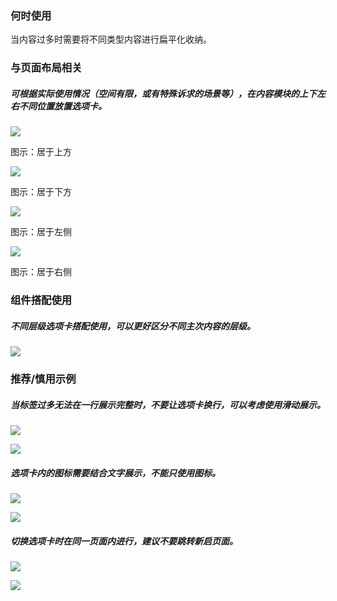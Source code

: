 

### 何时使用
当内容过多时需要将不同类型内容进行扁平化收纳。

### 与页面布局相关

##### 可根据实际使用情况（空间有限，或有特殊诉求的场景等），在内容模块的上下左右不同位置放置选项卡。


![](https://oteam-tdesign-1258344706.cos.ap-guangzhou.myqcloud.com/site/design/%E9%80%89%E9%A1%B9%E5%8D%A1-1@2x.png)

图示：居于上方


![](https://oteam-tdesign-1258344706.cos.ap-guangzhou.myqcloud.com/site/design/%E9%80%89%E9%A1%B9%E5%8D%A1-2@2x.png)

图示：居于下方


![](https://oteam-tdesign-1258344706.cos.ap-guangzhou.myqcloud.com/site/design/%E9%80%89%E9%A1%B9%E5%8D%A1-3@2x.png)

图示：居于左侧


![](https://oteam-tdesign-1258344706.cos.ap-guangzhou.myqcloud.com/site/design/%E9%80%89%E9%A1%B9%E5%8D%A1-4@2x.png)

图示：居于右侧



### 组件搭配使用

##### 不同层级选项卡搭配使用，可以更好区分不同主次内容的层级。

![](https://oteam-tdesign-1258344706.cos.ap-guangzhou.myqcloud.com/site/design/%E9%80%89%E9%A1%B9%E5%8D%A1-5@2x.png)


### 推荐/慎用示例

##### 当标签过多无法在一行展示完整时，不要让选项卡换行，可以考虑使用滑动展示。

![](https://oteam-tdesign-1258344706.cos.ap-guangzhou.myqcloud.com/site/design/%E9%80%89%E9%A1%B9%E5%8D%A1-6@2x.png)

![](https://oteam-tdesign-1258344706.cos.ap-guangzhou.myqcloud.com/site/design/%E9%80%89%E9%A1%B9%E5%8D%A1----7@2x.png)


##### 选项卡内的图标需要结合文字展示，不能只使用图标。

![](https://oteam-tdesign-1258344706.cos.ap-guangzhou.myqcloud.com/site/design/%E9%80%89%E9%A1%B9%E5%8D%A1-8@2x.png)

![](https://oteam-tdesign-1258344706.cos.ap-guangzhou.myqcloud.com/site/design/%E9%80%89%E9%A1%B9%E5%8D%A1-9@2x.png)

##### 切换选项卡时在同一页面内进行，建议不要跳转新启页面。

![](https://oteam-tdesign-1258344706.cos.ap-guangzhou.myqcloud.com/site/design/%E9%80%89%E9%A1%B9%E5%8D%A1-10@2x.png)

![](https://oteam-tdesign-1258344706.cos.ap-guangzhou.myqcloud.com/site/design/%E9%80%89%E9%A1%B9%E5%8D%A1-11@2x.png)